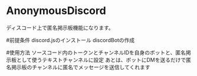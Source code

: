 # AnonymousDiscord
ディスコード上で匿名掲示板機能になります。

#前提条件
discord.jsのインストール
discordBotの作成

#使用方法
ソースコード内のトークンとチャンネルIDを自身のボットと、匿名掲示板として使うテキストチャンネルに設定
あとは、ボットにDMを送るだけで匿名掲示板のチャンネルに匿名でメッセージを送信してくれます
